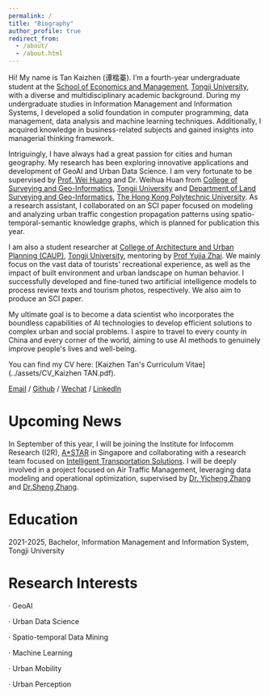 ```yaml
---
permalink: /
title: "Biography"
author_profile: true
redirect_from: 
  - /about/
  - /about.html
---
```


Hi! My name is Tan Kaizhen (谭楷蓁). I’m a fourth-year undergraduate student at the [School of Economics and Management](https://sem.tongji.edu.cn/semen/), [Tongji University](https://www.tongji.edu.cn/), with a diverse and multidisciplinary academic background. During my undergraduate studies in Information Management and Information Systems, I developed a solid foundation in computer programming, data management, data analysis and machine learning techniques. Additionally, I acquired knowledge in business-related subjects and gained insights into managerial thinking framework.

Intriguingly, I have always had a great passion for cities and human geography. My research has been exploring innovative applications and development of GeoAI and Urban Data Science. I am very fortunate to be supervised by [Prof. Wei Huang](https://huangweibuct.github.io/weihuang.github.io/) and Dr. Weihua Huan from [College of Surveying and Geo-Informatics](https://celiang.tongji.edu.cn/english/Home.htm), [Tongji University](https://www.tongji.edu.cn/) and [Department of Land Surveying and Geo-Informatics](https://www.polyu.edu.hk/lsgi/), [The Hong Kong Polytechnic University](https://www.polyu.edu.hk/). As a research assistant, I collaborated on an SCI paper focused on modeling and analyzing urban traffic congestion propagation patterns using spatio-temporal-semantic knowledge graphs, which is planned for publication this year. 

I am also a student researcher at [College of Architecture and Urban Planning (CAUP)](https://caup.tongji.edu.cn/caupen/main.htm), [Tongji University](https://www.tongji.edu.cn/), mentoring by [Prof Yujia Zhai](https://www.researchgate.net/profile/Yujia-Zhai-15). We mainly focus on the vast data of tourists' recreational experience, as well as the impact of built environment and urban landscape on human behavior. I successfully developed and fine-tuned two artificial intelligence models to process review texts and tourism photos, respectively. We also aim to produce an SCI paper.

My ultimate goal is to become a data scientist who incorporates the boundless capabilities of AI technologies to develop efficient solutions to complex urban and social problems. I aspire to travel to every county in China and every corner of the world, aiming to use AI methods to genuinely improve people's lives and well-being.

You can find my CV here: [Kaizhen Tan's Curriculum Vitae](../assets/CV_Kaizhen TAN.pdf).

[Email](mailto:tkz@tongji.edu.cn) / [Github](https://github.com/tantansir) / [Wechat](../images/Wechat.jpg) / [LinkedIn](https://www.linkedin.com/in/kaizhen-tan-b020232b3/)

Upcoming News
======
In September of this year, I will be joining the Institute for Infocomm Research (I2R), [A*STAR](https://www.a-star.edu.sg/) in Singapore and collaborating with a research team focused on [Intelligent Transportation Solutions](https://www.a-star.edu.sg/i2r/research-capabilities/intelligent-transportation-systems). I will be deeply involved in a project focused on Air Traffic Management, leveraging data modeling and operational optimization, supervised by [Dr. Yicheng Zhang](https://zinczhang.github.io/) and [Dr.Sheng Zhang](https://ieeexplore.ieee.org/author/37086165610).

Education
======
2021-2025, Bachelor, Information Management and Information System, Tongji University

Research Interests
======
· GeoAI

· Urban Data Science

· Spatio-temporal Data Mining

· Machine Learning

· Urban Mobility

· Urban Perception